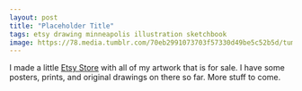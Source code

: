 ```yaml
---
layout: post
title: "Placeholder Title"
tags: etsy drawing minneapolis illustration sketchbook
image: https://78.media.tumblr.com/70eb2991073703f57330d49be5c52b5d/tumblr_nejfk66TLA1qbng02o1_500.jpg
---
```

I made a little [Etsy Store](http://www.etsy.com/shop/moonguts) with all of my artwork that is for sale. I have some posters, prints, and original drawings on there so far. More stuff to come. 